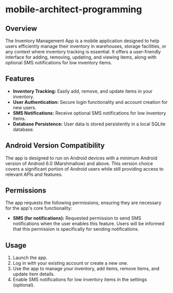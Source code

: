 # mobile-architect-programming

## Overview

The Inventory Management App is a mobile application designed to help users efficiently manage their inventory in warehouses, storage facilities, or any context where inventory tracking is essential. It offers a user-friendly interface for adding, removing, updating, and viewing items, along with optional SMS notifications for low inventory items.

## Features

- **Inventory Tracking:** Easily add, remove, and update items in your inventory.
- **User Authentication:** Secure login functionality and account creation for new users.
- **SMS Notifications:** Receive optional SMS notifications for low inventory items.
- **Database Persistence:** User data is stored persistently in a local SQLite database.

## Android Version Compatibility

The app is designed to run on Android devices with a minimum Android version of Android 6.0 (Marshmallow) and above. This version choice covers a significant portion of Android users while still providing access to relevant APIs and features.

## Permissions

The app requests the following permissions, ensuring they are necessary for the app's core functionality:

- **SMS (for notifications):** Requested permission to send SMS notifications when the user enables this feature. Users will be informed that this permission is specifically for sending notifications.

## Usage

1. Launch the app.
2. Log in with your existing account or create a new one.
3. Use the app to manage your inventory, add items, remove items, and update item details.
4. Enable SMS notifications for low inventory items in the settings (optional).
